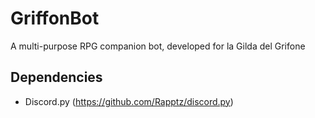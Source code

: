 # GriffonBot
A multi-purpose RPG companion bot, developed for la Gilda del Grifone

## Dependencies
- Discord.py (https://github.com/Rapptz/discord.py)
